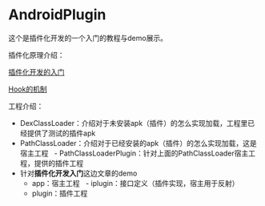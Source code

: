 # AndroidPlugin

这个是插件化开发的一个入门的教程与demo展示。

插件化原理介绍：

[插件化开发的入门](markdown/插件化开发的入门.md)

[Hook的机制](markdown/Hook的机制.md)


工程介绍：

- DexClassLoader：介绍对于未安装apk（插件）的怎么实现加载，工程里已经提供了测试的插件apk
- PathClassLoader：介绍对于已经安装的apk（插件）的怎么实现加载，这是宿主工程
   - PathClassLoaderPlugin：针对上面的PathClassLoader宿主工程，提供的插件工程
- 针对**插件化开发入门**这边文章的demo 
   - app：宿主工程
   - iplugin：接口定义（插件实现，宿主用于反射）
   - plugin：插件工程
